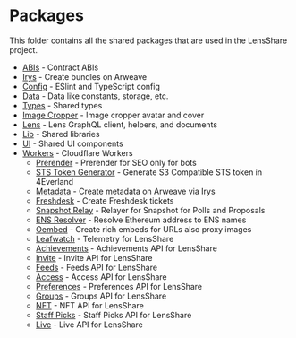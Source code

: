 # Packages

This folder contains all the shared packages that are used in the LensShare project.

- [ABIs](./abis/README.md) - Contract ABIs
- [Irys](./irys/README.md) - Create bundles on Arweave
- [Config](./config/README.md) - ESlint and TypeScript config
- [Data](./data/README.md) - Data like constants, storage, etc.
- [Types](./types/README.md) - Shared types
- [Image Cropper](./image-cropper/README.md) - Image cropper avatar and cover
- [Lens](./lens/README.md) - Lens GraphQL client, helpers, and documents
- [Lib](./lib/README.md) - Shared libraries
- [UI](./ui/README.md) - Shared UI components
- [Workers](./workers/README.md) - Cloudflare Workers
  - [Prerender](../packages/workers/prerender/README.md) - Prerender for SEO only for bots
  - [STS Token Generator](../packages/workers/sts/README.md) - Generate S3 Compatible STS token in 4Everland
  - [Metadata](../packages/workers/metadata/README.md) - Create metadata on Arweave via Irys
  - [Freshdesk](../packages/workers/freshdesk/README.md) - Create Freshdesk tickets
  - [Snapshot Relay](../packages/workers/snapshot-relay/README.md) - Relayer for Snapshot for Polls and Proposals
  - [ENS Resolver](../packages/workers/ens/README.md) - Resolve Ethereum address to ENS names
  - [Oembed](../packages/workers/oembed/README.md) - Create rich embeds for URLs also proxy images
  - [Leafwatch](../packages/workers/leafwatch/README.md) - Telemetry for LensShare
  - [Achievements](../packages/workers/achievements/README.md) - Achievements API for LensShare
  - [Invite](../packages/workers/invite/README.md) - Invite API for LensShare
  - [Feeds](../packages/workers/feeds/README.md) - Feeds API for LensShare
  - [Access](../packages/workers/access/README.md) - Access API for LensShare
  - [Preferences](../packages/workers/preferences/README.md) - Preferences API for LensShare
  - [Groups](../packages/workers/groups/README.md) - Groups API for LensShare
  - [NFT](../packages/workers/nft/README.md) - NFT API for LensShare
  - [Staff Picks](../packages/workers/staff-picks/README.md) - Staff Picks API for LensShare
  - [Live](../packages/workers/live/README.md) - Live API for LensShare
